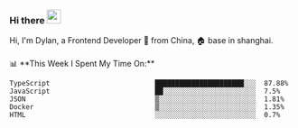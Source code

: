 ### Hi there <img src="https://media.giphy.com/media/hvRJCLFzcasrR4ia7z/giphy.gif" width="25px">

<!-- ![visitors](https://visitor-badge.glitch.me/badge?page_id=dislfyer.dislfyer) --!>

Hi, I'm Dylan, a Frontend Developer 🚀 from China, 🏠 base in shanghai.
<br/>
<br/>

📊 **This Week I Spent My Time On:**


<!--START_SECTION:waka-->

```text
TypeScript                          ██████████████████████░░░  87.88%
JavaScript                          ██░░░░░░░░░░░░░░░░░░░░░░░  7.5%
JSON                                ▒░░░░░░░░░░░░░░░░░░░░░░░░  1.81%
Docker                              ▒░░░░░░░░░░░░░░░░░░░░░░░░  1.35%
HTML                                ░░░░░░░░░░░░░░░░░░░░░░░░░  0.7%
```

<!--END_SECTION:waka-->

<!--
**About Me:**
 -->
